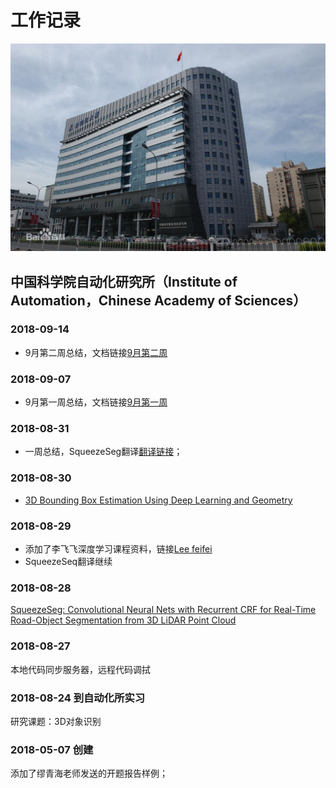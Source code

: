 # 工作记录

<p align='center'>
<img src='bg.png'>
</p>

## 中国科学院自动化研究所（Institute of Automation，Chinese Academy of Sciences）



### 2018-09-14

* 9月第二周总结，文档链接[9月第二周](https://github.com/usiege/CASIA/blob/master/总结pdf/2018-09-第二周.pdf)

### 2018-09-07

* 9月第一周总结，文档链接[9月第一周](https://github.com/usiege/CASIA/blob/master/总结pdf/2018-09-第一周.pdf)

### 2018-08-31

* 一周总结，SqueezeSeg翻译[翻译链接](https://github.com/usiege/CASIA/blob/master/Paper/SqueezeSeg-%20Convolutional%20Neural%20Nets%20with%20Recurrent%20CRF%20for%20Real-Time%20Road-Object%20Segmentation%20from%203D%20LiDAR%20Point%20Cloud.md)；

### 2018-08-30

* [3D Bounding Box Estimation Using Deep Learning and Geometry](https://blog.csdn.net/cuichuanchen3307/article/details/80970086)


### 2018-08-29

* 添加了李飞飞深度学习课程资料，链接[Lee feifei](https://github.com/usiege/CASIA/tree/master/Lee%20feifei)
* SqueezeSeq翻译继续

### 2018-08-28

[SqueezeSeg: Convolutional Neural Nets with Recurrent CRF for Real-Time Road-Object Segmentation from 3D LiDAR Point Cloud](https://github.com/uwuneng/SqueezeSeg) 

### 2018-08-27 

本地代码同步服务器，远程代码调拭

### 2018-08-24 到自动化所实习

研究课题：3D对象识别

### 2018-05-07 创建

添加了缪青海老师发送的开题报告样例；
